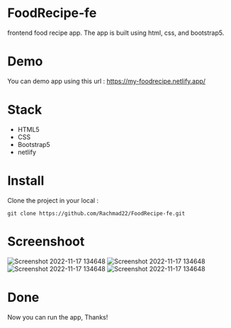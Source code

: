 # FoodRecipe-fe
frontend food recipe app. The app is built using html, css, and bootstrap5.

# Demo
You can demo app using this url : https://my-foodrecipe.netlify.app/

# Stack
+ HTML5
+ CSS
+ Bootstrap5
+ netlify

# Install
Clone the project in your local :
```
git clone https://github.com/Rachmad22/FoodRecipe-fe.git
```

# Screenshoot
![Screenshot 2022-11-17 134648](https://user-images.githubusercontent.com/116181515/210506007-270b97be-cbe8-4af9-8764-1395bc8f76b5.jpg)
![Screenshot 2022-11-17 134648](https://user-images.githubusercontent.com/116181515/210506270-89f6b01e-7ac7-4d92-a615-a85604e94861.jpg) ![Screenshot 2022-11-17 134648](https://user-images.githubusercontent.com/116181515/210506549-78aac720-5fa6-48b1-b504-224c98141a27.jpg) ![Screenshot 2022-11-17 134648](https://user-images.githubusercontent.com/116181515/210506869-b2934601-c39a-4cb4-be11-9a4d10d435e9.jpg) 


# Done
Now you can run the app, Thanks!

